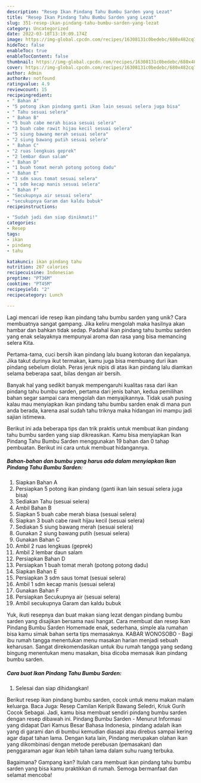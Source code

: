 ```yaml
---
description: "Resep Ikan Pindang Tahu Bumbu Sarden yang Lezat"
title: "Resep Ikan Pindang Tahu Bumbu Sarden yang Lezat"
slug: 351-resep-ikan-pindang-tahu-bumbu-sarden-yang-lezat
category: Uncategorized
date: 2022-03-18T13:19:09.174Z
image: https://img-global.cpcdn.com/recipes/16308131c0bedebc/680x482cq70/ikan-pindang-tahu-bumbu-sarden-foto-resep-utama.jpg
hideToc: false
enableToc: true
enableTocContent: false
thumbnail: https://img-global.cpcdn.com/recipes/16308131c0bedebc/680x482cq70/ikan-pindang-tahu-bumbu-sarden-foto-resep-utama.jpg
cover: https://img-global.cpcdn.com/recipes/16308131c0bedebc/680x482cq70/ikan-pindang-tahu-bumbu-sarden-foto-resep-utama.jpg
author: Admin
authorAv: notfound
ratingvalue: 4.9
reviewcount: 15
recipeingredient:
- " Bahan A"
- "5 potong ikan pindang ganti ikan lain sesuai selera juga bisa"
- " Tahu sesuai selera"
- " Bahan B"
- "5 buah cabe merah biasa sesuai selera"
- "3 buah cabe rawit hijau kecil sesuai selera"
- "5 siung bawang merah sesuai selera"
- "2 siung bawang putih sesuai selera"
- " Bahan C"
- "2 ruas lengkuas geprek"
- "2 lembar daun salam"
- " Bahan D"
- "1 buah tomat merah potong potong dadu"
- " Bahan E"
- "3 sdm saus tomat sesuai selera"
- "1 sdm kecap manis sesuai selera"
- " Bahan F"
- "Secukupnya air sesuai selera"
- "secukupnya Garam dan kaldu bubuk"
recipeinstructions:

- "Sudah jadi dan siap dinikmati!"
categories:
- Resep
tags:
- ikan
- pindang
- tahu

katakunci: ikan pindang tahu 
nutrition: 267 calories
recipecuisine: Indonesian
preptime: "PT36M"
cooktime: "PT45M"
recipeyield: "2"
recipecategory: Lunch

---
```





Lagi mencari ide resep ikan pindang tahu bumbu sarden yang unik? Cara membuatnya sangat gampang. Jika keliru mengolah maka hasilnya akan hambar dan bahkan tidak sedap. Padahal ikan pindang tahu bumbu sarden yang enak selayaknya mempunyai aroma dan rasa yang bisa memancing selera Kita.





Pertama-tama, cuci bersih ikan pindang lalu buang kotoran dan kepalanya. Jika takut durinya ikut termakan, kamu juga bisa membuang duri ikan pindang sebelum diolah. Peras jeruk nipis di atas ikan pindang lalu diamkan selama beberapa saat, bilas dengan air bersih.

Banyak hal yang sedikit banyak mempengaruhi kualitas rasa dari ikan pindang tahu bumbu sarden, pertama dari jenis bahan, kedua pemilihan bahan segar sampai cara mengolah dan menyajikannya. Tidak usah pusing kalau mau menyiapkan ikan pindang tahu bumbu sarden enak di mana pun anda berada, karena asal sudah tahu triknya maka hidangan ini mampu jadi sajian istimewa.






Berikut ini ada beberapa tips dan trik praktis untuk membuat ikan pindang tahu bumbu sarden yang siap dikreasikan. Kamu bisa menyiapkan Ikan Pindang Tahu Bumbu Sarden menggunakan 19 bahan dan 0 tahap pembuatan. Berikut ini cara untuk membuat hidangannya.

<!--inarticleads1-->

##### Bahan-bahan dan bumbu yang harus ada dalam menyiapkan Ikan Pindang Tahu Bumbu Sarden:

1. Siapkan  Bahan A
1. Persiapkan 5 potong ikan pindang (ganti ikan lain sesuai selera juga bisa)
1. Sediakan  Tahu (sesuai selera)
1. Ambil  Bahan B
1. Siapkan 5 buah cabe merah biasa (sesuai selera)
1. Siapkan 3 buah cabe rawit hijau kecil (sesuai selera)
1. Sediakan 5 siung bawang merah (sesuai selera)
1. Gunakan 2 siung bawang putih (sesuai selera)
1. Gunakan  Bahan C
1. Ambil 2 ruas lengkuas (geprek)
1. Ambil 2 lembar daun salam
1. Persiapkan  Bahan D
1. Persiapkan 1 buah tomat merah (potong potong dadu)
1. Siapkan  Bahan E
1. Persiapkan 3 sdm saus tomat (sesuai selera)
1. Ambil 1 sdm kecap manis (sesuai selera)
1. Gunakan  Bahan F
1. Persiapkan Secukupnya air (sesuai selera)
1. Ambil secukupnya Garam dan kaldu bubuk


Yuk, ikuti resepnya dan buat makan siang lezat dengan pindang bumbu sarden yang disajikan bersama nasi hangat. Cara membuat dan resep Ikan Pindang Bumbu Sarden Homemade enak, sederhana, simple ala rumahan bisa kamu simak bahan serta tips memasaknya. KABAR WONOSOBO - Bagi ibu rumah tangga menentukan menu masakan harian menjadi sebuah keharusan. Sangat direkomendasikan untuk ibu rumah tangga yang sedang bingung menentukan menu masakan, bisa dicoba memasak ikan pindang bumbu sarden. 

<!--inarticleads2-->

##### Cara buat Ikan Pindang Tahu Bumbu Sarden:


1. Selesai dan siap dihidangkan!

Berikut resep ikan pindang bumbu sarden, cocok untuk menu makan malam keluarga. Baca Juga: Resep Camilan Keripik Bawang Seledri, Kriuk Gurih Cocok Sebagai. Jadi, kamu bisa membuat sendiri pindang bumbu sarden dengan resep dibawah ini. Pindang Bumbu Sarden - Menurut Informasi yang didapat Dari Kamus Besar Bahasa Indonesia, pindang adalah ikan yang di garami dan di bumbui kemudian diasapi atau direbus sampai kering agar dapat tahan lama. Dengan kata lain, Pindang merupakan olahan ikan yang dikombinasi dengan metode perebusan (pemasakan) dan penggaraman agar ikan lebih tahan lama dalam suhu ruang terbuka. 

Bagaimana? Gampang kan? Itulah cara membuat ikan pindang tahu bumbu sarden yang bisa kamu praktikkan di rumah. Semoga bermanfaat dan selamat mencoba!
